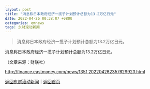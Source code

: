 ```yaml
---
layout: post
title: "消息称日本政府经济一揽子计划预计总额为13.2万亿日元"
date: 2022-04-26 00:38:07 +0800
categories: emnews
tags: 东财滚动新闻
---
```

> 消息称日本政府经济一揽子计划预计总额为13.2万亿日元。

<p>消息称日本政府经济一揽子计划预计总额为13.2万亿日元。</p><p class="em_media">（文章来源：财联社）</p>

<http://finance.eastmoney.com/news/1351,202204262357629923.html>

[返回东财滚动新闻](//finews.withounder.com/emnews/)｜[返回首页](//finews.withounder.com/)